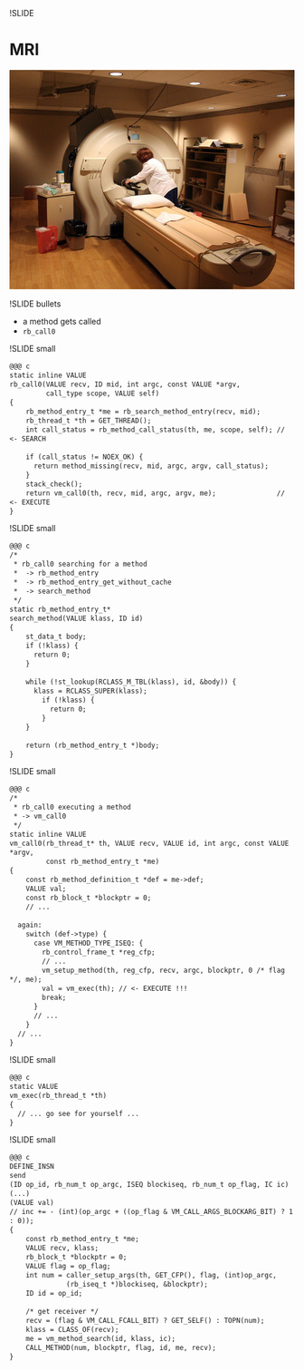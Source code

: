 !SLIDE

# MRI
![MRI](mri.jpg)

!SLIDE bullets

* a method gets called
* `rb_call0`

!SLIDE small

    @@@ c
    static inline VALUE
    rb_call0(VALUE recv, ID mid, int argc, const VALUE *argv,
             call_type scope, VALUE self)
    {
        rb_method_entry_t *me = rb_search_method_entry(recv, mid);
        rb_thread_t *th = GET_THREAD();
        int call_status = rb_method_call_status(th, me, scope, self); // <- SEARCH

        if (call_status != NOEX_OK) {
          return method_missing(recv, mid, argc, argv, call_status);
        }
        stack_check();
        return vm_call0(th, recv, mid, argc, argv, me);               // <- EXECUTE
    }

!SLIDE small

    @@@ c
    /*
     * rb_call0 searching for a method
     *  -> rb_method_entry
     *  -> rb_method_entry_get_without_cache
     *  -> search_method
     */
    static rb_method_entry_t*
    search_method(VALUE klass, ID id)
    {
        st_data_t body;
        if (!klass) {
          return 0;
        }

        while (!st_lookup(RCLASS_M_TBL(klass), id, &body)) {
          klass = RCLASS_SUPER(klass);
            if (!klass) {
              return 0;
            }
        }

        return (rb_method_entry_t *)body;
    }

!SLIDE small

    @@@ c
    /*
     * rb_call0 executing a method
     * -> vm_call0
     */
    static inline VALUE
    vm_call0(rb_thread_t* th, VALUE recv, VALUE id, int argc, const VALUE *argv,
             const rb_method_entry_t *me)
    {
        const rb_method_definition_t *def = me->def;
        VALUE val;
        const rb_block_t *blockptr = 0;
        // ...

      again:
        switch (def->type) {
          case VM_METHOD_TYPE_ISEQ: {
            rb_control_frame_t *reg_cfp;
            // ...
            vm_setup_method(th, reg_cfp, recv, argc, blockptr, 0 /* flag */, me);
            val = vm_exec(th); // <- EXECUTE !!!
            break;
          }
          // ...
        }
      // ...
    }

!SLIDE small

    @@@ c
    static VALUE
    vm_exec(rb_thread_t *th)
    {
      // ... go see for yourself ...
    }

!SLIDE small

    @@@ c
    DEFINE_INSN
    send
    (ID op_id, rb_num_t op_argc, ISEQ blockiseq, rb_num_t op_flag, IC ic)
    (...)
    (VALUE val)
    // inc += - (int)(op_argc + ((op_flag & VM_CALL_ARGS_BLOCKARG_BIT) ? 1 : 0));
    {
        const rb_method_entry_t *me;
        VALUE recv, klass;
        rb_block_t *blockptr = 0;
        VALUE flag = op_flag;
        int num = caller_setup_args(th, GET_CFP(), flag, (int)op_argc,
                  (rb_iseq_t *)blockiseq, &blockptr);
        ID id = op_id;

        /* get receiver */
        recv = (flag & VM_CALL_FCALL_BIT) ? GET_SELF() : TOPN(num);
        klass = CLASS_OF(recv);
        me = vm_method_search(id, klass, ic);
        CALL_METHOD(num, blockptr, flag, id, me, recv);
    }

